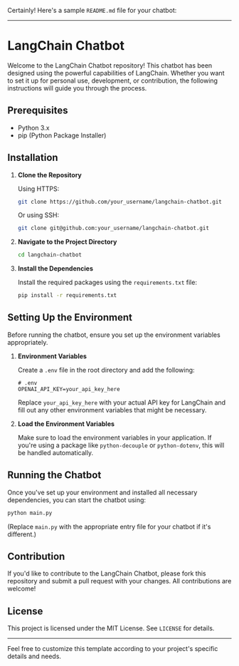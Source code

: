 Certainly! Here's a sample `README.md` file for your chatbot:

---

# LangChain Chatbot

Welcome to the LangChain Chatbot repository! This chatbot has been designed using the powerful capabilities of LangChain. Whether you want to set it up for personal use, development, or contribution, the following instructions will guide you through the process.

## Prerequisites

- Python 3.x
- pip (Python Package Installer)

## Installation

1. **Clone the Repository**
   
   Using HTTPS:
   ```bash
   git clone https://github.com/your_username/langchain-chatbot.git
   ```

   Or using SSH:
   ```bash
   git clone git@github.com:your_username/langchain-chatbot.git
   ```

2. **Navigate to the Project Directory**
   
   ```bash
   cd langchain-chatbot
   ```

3. **Install the Dependencies**

   Install the required packages using the `requirements.txt` file:

   ```bash
   pip install -r requirements.txt
   ```

## Setting Up the Environment

Before running the chatbot, ensure you set up the environment variables appropriately.

1. **Environment Variables**

   Create a `.env` file in the root directory and add the following:

   ```
   # .env
   OPENAI_API_KEY=your_api_key_here
   ```

   Replace `your_api_key_here` with your actual API key for LangChain and fill out any other environment variables that might be necessary.

2. **Load the Environment Variables**

   Make sure to load the environment variables in your application. If you're using a package like `python-decouple` or `python-dotenv`, this will be handled automatically.

## Running the Chatbot

Once you've set up your environment and installed all necessary dependencies, you can start the chatbot using:

```bash
python main.py
```

(Replace `main.py` with the appropriate entry file for your chatbot if it's different.)

## Contribution

If you'd like to contribute to the LangChain Chatbot, please fork this repository and submit a pull request with your changes. All contributions are welcome!

## License

This project is licensed under the MIT License. See `LICENSE` for details.

---

Feel free to customize this template according to your project's specific details and needs.